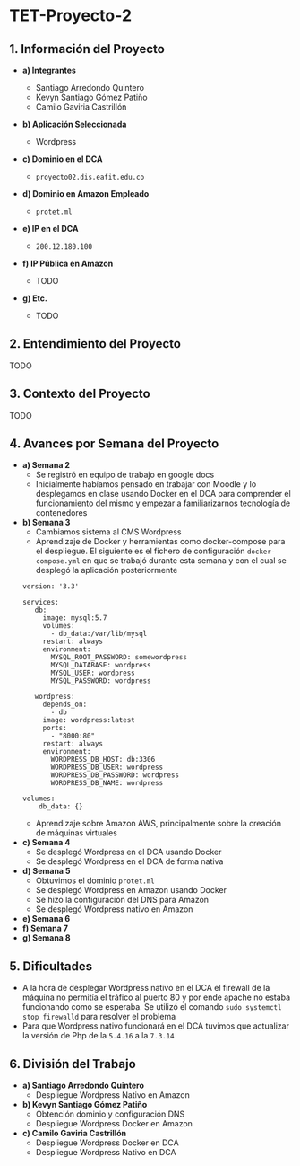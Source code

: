# TET-Proyecto-2

## 1. Información del Proyecto
* **a) Integrantes**

	* Santiago Arredondo Quintero
	* Kevyn Santiago Gómez Patiño
	* Camilo Gaviria Castrillón
	
* **b)  Aplicación Seleccionada**
	* Wordpress
	
* **c) Dominio en el DCA**
	* `proyecto02.dis.eafit.edu.co`
  
* **d) Dominio en Amazon Empleado**
	* `protet.ml`
  
* **e) IP en el DCA**
	* `200.12.180.100`
  
* **f) IP Pública en Amazon**
	* TODO
  
* **g) Etc.**

  	* TODO

## 2. Entendimiento del Proyecto

TODO

## 3. Contexto del Proyecto

TODO

## 4. Avances por Semana del Proyecto 
* **a) Semana 2**
	* Se registró en equipo de trabajo en google docs
	* Inicialmente habíamos pensado en trabajar con Moodle y lo desplegamos en clase usando Docker en el DCA para comprender el funcionamiento del mismo y empezar a familiarizarnos tecnología de contenedores
* **b) Semana 3**
	* Cambiamos sistema al CMS Wordpress
	* Aprendizaje de Docker y herramientas como docker-compose para el despliegue. El siguiente es el fichero de configuración `docker-compose.yml` en que se trabajó durante esta semana y con el cual se desplegó la aplicación posteriormente
	```
	version: '3.3'

	services:
	   db:
	     image: mysql:5.7
	     volumes:
	       - db_data:/var/lib/mysql
	     restart: always
	     environment:
	       MYSQL_ROOT_PASSWORD: somewordpress
	       MYSQL_DATABASE: wordpress
	       MYSQL_USER: wordpress
	       MYSQL_PASSWORD: wordpress

	   wordpress:
	     depends_on:
	       - db
	     image: wordpress:latest
	     ports:
	       - "8000:80"
	     restart: always
	     environment:
	       WORDPRESS_DB_HOST: db:3306
	       WORDPRESS_DB_USER: wordpress
	       WORDPRESS_DB_PASSWORD: wordpress
	       WORDPRESS_DB_NAME: wordpress
	       
	volumes:
	    db_data: {}	
	```
	* Aprendizaje sobre Amazon AWS, principalmente sobre la creación de máquinas virtuales
* **c) Semana 4**
	* Se desplegó Wordpress en el DCA usando Docker
	* Se desplegó Wordpress en el DCA de forma nativa
* **d) Semana 5**
	* Obtuvimos el dominio `protet.ml`
	* Se desplegó Wordpress en Amazon usando Docker
	* Se hizo la configuración del DNS para Amazon
	* Se desplegó Wordpress nativo en Amazon
* **e) Semana 6**
* **f) Semana 7**
* **g) Semana 8**

## 5. Dificultades

* A la hora de desplegar Wordpress nativo en el DCA el firewall de la máquina no permitía el tráfico al puerto 80 y por ende apache no estaba funcionando como se esperaba. Se utilizó el comando `sudo systemctl stop firewalld` para resolver el problema
* Para que Wordpress nativo funcionará en el DCA tuvimos que actualizar la versión de Php de la `5.4.16` a la `7.3.14`

## 6. División del Trabajo
* **a) Santiago Arredondo Quintero**
	* Despliegue Wordpress Nativo en Amazon
* **b) Kevyn Santiago Gómez Patiño**
	* Obtención dominio y configuración DNS
	* Despliegue Wordpress Docker en Amazon
* **c) Camilo Gaviria Castrillón**
	* Despliegue Wordpress Docker en DCA
	* Despliegue Wordpress Nativo en DCA


